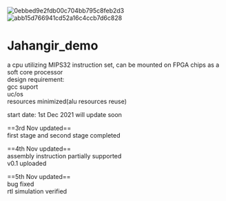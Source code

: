 ![0ebbed9e2fdb00c704bb795c8feb2d3](https://user-images.githubusercontent.com/73535458/144716104-d5a7a8f9-d756-450d-8815-628a381bdd5a.jpg)  
![abb15d766941cd52a16c4ccb7d6c828](https://user-images.githubusercontent.com/73535458/144716105-4c15dbda-3617-4660-8b6d-330e78b9e959.jpg)  
# Jahangir_demo
a cpu utilizing MIPS32 instruction set, can be mounted on FPGA chips as a soft core processor  
design requirement:  
gcc suport  
uc/os  
resources minimized(alu resources reuse)  

start date: 1st Dec 2021
will update soon

==3rd Nov updated==  
first stage and second stage completed

==4th Nov updated==  
assembly instruction partially supported  
v0.1 uploaded


==5th Nov updated==  
bug fixed  
rtl simulation verified
